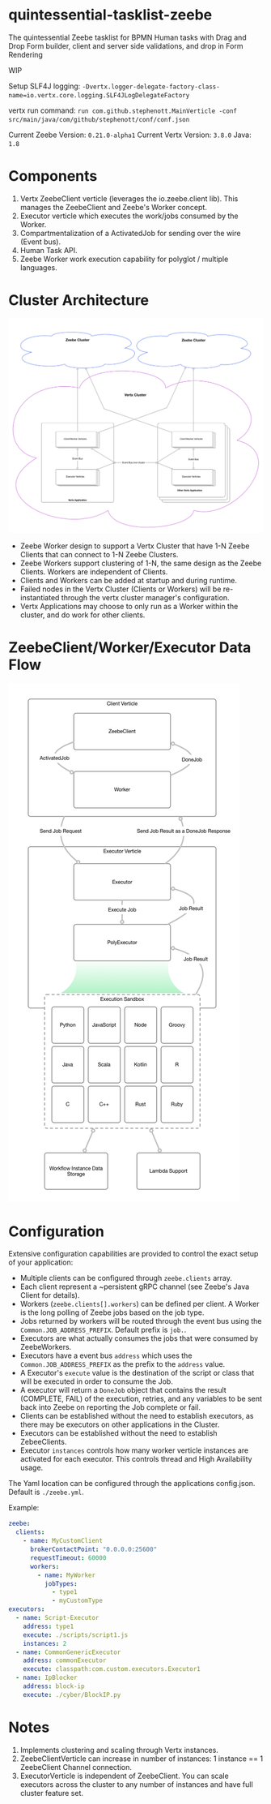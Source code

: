 # quintessential-tasklist-zeebe
The quintessential Zeebe tasklist for BPMN Human tasks with Drag and Drop Form builder, client and server side validations, and drop in Form Rendering

WIP

Setup SLF4J logging: `-Dvertx.logger-delegate-factory-class-name=io.vertx.core.logging.SLF4JLogDelegateFactory`

vertx run command: `run com.github.stephenott.MainVerticle -conf src/main/java/com/github/stephenott/conf/conf.json`

Current Zeebe Version: `0.21.0-alpha1`
Current Vertx Version: `3.8.0`
Java: `1.8`

# Components

1. Vertx ZeebeClient verticle (leverages the io.zeebe.client lib).  This manages the ZeebeClient and Zeebe's Worker concept.
1. Executor verticle which executes the work/jobs consumed by the Worker.
1. Compartmentalization of a ActivatedJob for sending over the wire (Event bus).
1. Human Task API.
1. Zeebe Worker work execution capability for polyglot / multiple languages.

# Cluster Architecture

![cluster-arch](./docs/design/cluster.png)

- Zeebe Worker design to support a Vertx Cluster that have 1-N Zeebe Clients that can connect to 1-N Zeebe Clusters.
- Zeebe Workers support clustering of 1-N, the same design as the Zeebe Clients.  Workers are independent of Clients.
- Clients and Workers can be added at startup and during runtime.
- Failed nodes in the Vertx Cluster (Clients or Workers) will be re-instantiated through the vertx cluster manager's configuration. 
- Vertx Applications may choose to only run as a Worker within the cluster, and do work for other clients.

# ZeebeClient/Worker/Executor Data Flow

![data flow](./docs/design/dataflow.png)

# Configuration

Extensive configuration capabilities are provided to control the exact setup of your application:

- Multiple clients can be configured through `zeebe.clients` array.
- Each client represent a ~persistent gRPC channel (see Zeebe's Java Client for details).
- Workers (`zeebe.clients[].workers`) can be defined per client.  A Worker is the long polling of Zeebe jobs based on the job type.
- Jobs returned by workers will be routed through the event bus using the `Common.JOB_ADDRESS_PREFIX`. Default prefix is `job.`.
- Executors are what actually consumes the jobs that were consumed by ZeebeWorkers.
- Executors have a event bus `address` which uses the `Common.JOB_ADDRESS_PREFIX` as the prefix to the `address` value.
- A Executor's `execute` value is the destination of the script or class that will be executed in order to consume the Job.
- A executor will return a `DoneJob` object that contains the result (COMPLETE, FAIL) of the execution, retries, and any variables to be sent back into Zeebe on reporting the Job complete or fail.
- Clients can be established without the need to establish executors, as there may be executors on other applications in the Cluster.
- Executors can be established without the need to establish ZebeeClients.
- Executor `instances` controls how many worker verticle instances are activated for each executor.  This controls thread and High Availability usage. 

The Yaml location can be configured through the applications config.json.  Default is `./zeebe.yml`. 

Example:

```yaml
zeebe:
  clients:
    - name: MyCustomClient
      brokerContactPoint: "0.0.0.0:25600"
      requestTimeout: 60000
      workers:
        - name: MyWorker
          jobTypes:
            - type1
            - myCustomType
executors:
  - name: Script-Executor
    address: type1
    execute: ./scripts/script1.js
    instances: 2
  - name: CommonGenericExecutor
    address: commonExecutor
    execute: classpath:com.custom.executors.Executor1
  - name: IpBlocker
    address: block-ip
    execute: ./cyber/BlockIP.py
```


# Notes

1. Implements clustering and scaling through Vertx instances.
1. ZeebeClientVerticle can increase in number of instances: 1 instance == 1 ZeebeClient Channel connection.
1. ExecutorVerticle is independent of ZeebeClient.  You can scale executors across the cluster to any number of instances and have full cluster feature set.